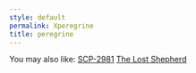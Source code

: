```yaml
---
style: default
permalink: Xperegrine
title: peregrine
---
```

You may also like:
[SCP-2981](http://scp-wiki.net/scp-2981)
[The Lost Shepherd](http://scp-wiki.net/the-lost-shepherd)